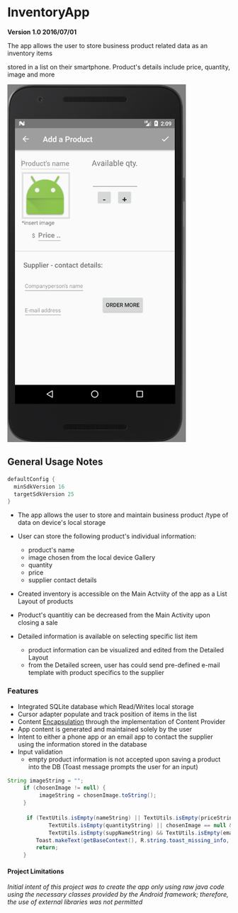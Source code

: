 # InventoryApp
**Version 1.0 2016/07/01**

The app allows the user to store business product related data as an inventory items  

stored in a list on their smartphone. Product's details include price, quantity, image and more  

![alt text](https://github.com/skorudzhiev/InventoryApp/blob/master/InventoryApp%20-%20Nexus_5X_API_24_5554.png)

## General Usage Notes

```java
defaultConfig {
  minSdkVersion 16
  targetSdkVersion 25
}
```

* The app allows the user to store and maintain business product /type of data on device's local storage
* User can store the following product's individual information: 
  * product's name
  * image chosen from the local device Gallery
  * quantity
  * price
  * supplier contact details

* Created inventory is accessible on the Main Actviity of the app as a List Layout of products
* Product's quantitiy can be decreased from the Main Activity upon closing a sale
* Detailed information is available on selecting specific list item
  * product information can be visualized and edited from the Detailed Layout
  * from the Detailed screen, user has could send pre-defined e-mail template with product specifics to the supplier

### Features 

* Integrated SQLite database which Read/Writes local storage
* Cursor adapter populate and track position of items in the list
* Content [Encapsulation](https://www.tutorialspoint.com/java/java_encapsulation.htm) through the implementation of Content Provider
* App content is generated and maintained solely by the user
* Intent to either a phone app or an email app to contact the supplier using the information stored in the database
* Input validation
  * empty product information is not accepted upon saving a product into the DB (Toast message prompts the user for an input)
```java  
String imageString = "";
     if (chosenImage != null) {
          imageString = chosenImage.toString();
     }

      if (TextUtils.isEmpty(nameString) || TextUtils.isEmpty(priceString) ||
             TextUtils.isEmpty(quantityString) || chosenImage == null &&
             TextUtils.isEmpty(suppNameString) && TextUtils.isEmpty(emailString) && currentUri == null) {
         Toast.makeText(getBaseContext(), R.string.toast_missing_info, Toast.LENGTH_LONG).show();
         return;
     }
```

#### Project Limitations
*Initial intent of this project was to create the app only using raw java code using the necessary classes provided by the Android framework;
therefore, the use of external libraries was not permitted*
